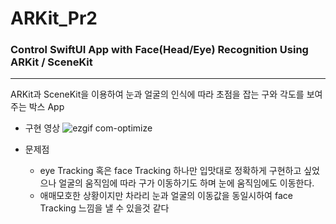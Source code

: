 # ARKit_Pr2

### Control SwiftUI App with Face(Head/Eye) Recognition Using ARKit / SceneKit
-----
ARKit과 SceneKit을 이용하여 눈과 얼굴의 인식에 따라 초점을 잡는 구와 각도를 보여주는 박스 App

- 구현 영상 
![ezgif com-optimize](https://user-images.githubusercontent.com/71920654/230156589-fdc59a43-3b57-48f6-9d10-a42b78f88ce5.gif)

- 문제점
  - eye Tracking 혹은 face Tracking 하나만 입맛대로 정확하게 구현하고 싶었으나 얼굴의 움직임에 따라 구가 이동하기도 하며 눈에 움직임에도 이동한다.
  - 애매모호한 상황이지만 차라리 눈과 얼굴의 이동값을 동일시하여 face Tracking 느낌을 낼 수 있을것 같다
